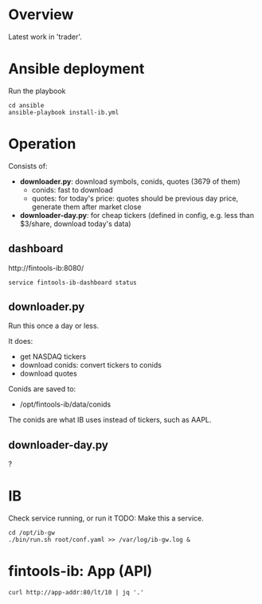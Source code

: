 # Overview
Latest work in 'trader'.

# Ansible deployment

Run the playbook
```
cd ansible
ansible-playbook install-ib.yml
```

# Operation
Consists of:

- **downloader.py**: download symbols, conids, quotes (3679 of them)
    - conids: fast to download
    - quotes: for today's price: quotes should be previous day price, generate them after market close
- **downloader-day.py**: for cheap tickers (defined in config, e.g. less than $3/share, download today's data)

## dashboard
http://fintools-ib:8080/
```
service fintools-ib-dashboard status
```

## downloader.py
Run this once a day or less.  

It does:
- get NASDAQ tickers
- download conids: convert tickers to conids
- download quotes

Conids are saved to:

- /opt/fintools-ib/data/conids

The conids are what IB uses instead of tickers, such as AAPL.

## downloader-day.py
?

# IB
Check service running, or run it
TODO: Make this a service.
```
cd /opt/ib-gw
./bin/run.sh root/conf.yaml >> /var/log/ib-gw.log &
```

# fintools-ib: App (API)
```
curl http://app-addr:80/lt/10 | jq '.'
```
